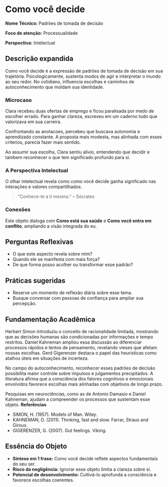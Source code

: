# Como você decide

**Nome Técnico:** Padrões de tomada de decisão

**Foco de atenção:** Processualidade

**Perspectiva:** Intelectual

## Descrição expandida
Como você decide é a expressão de padrões de tomada de decisão em sua trajetória.
Psicologicamente, sustenta modos de agir e interpretar o mundo ao seu redor.
No cotidiano, influencia escolhas e caminhos de autoconhecimento que moldam sua identidade.
### Microcaso
Clara recebeu duas ofertas de emprego e ficou paralisada por medo de escolher errado. Para ganhar clareza, escreveu em um caderno tudo que valorizava em sua carreira.

Confrontando as anotacoes, percebeu que buscava autonomia e aprendizado constante. A proposta mais modesta, mas alinhada com esses criterios, parecia fazer mais sentido.

Ao assumir sua escolha, Clara sentiu alivio, entendendo que decidir e tambem reconhecer o que tem significado profundo para si.

### A Perspectiva Intelectual
O olhar intelectual revela como como você decide ganha significado nas interações e valores compartilhados.
> "Conhece-te a ti mesmo." – Sócrates
### Conexões
Este objeto dialoga com **Como está sua saúde** e **Como você entra em conflito**, ampliando a visão integrada do eu.

## Perguntas Reflexivas
- O que este aspecto revela sobre mim?
- Quando ele se manifesta com mais força?
- De que forma posso acolher ou transformar esse padrão?

## Práticas sugeridas
- Reserve um momento de reflexão diária sobre esse tema.
- Busque conversar com pessoas de confiança para ampliar sua percepção.

## Fundamentação Acadêmica

Herbert Simon introduziu o conceito de racionalidade limitada, mostrando que as decisões humanas são condicionadas por informações e tempo restritos. Daniel Kahneman ampliou essa discussão ao diferenciar processos rápidos e lentos de pensamento, revelando vieses que afetam nossas escolhas. Gerd Gigerenzer destaca o papel das heurísticas como atalhos úteis em situações de incerteza.

No campo do autoconhecimento, reconhecer esses padrões de decisão possibilita maior controle sobre impulsos e julgamentos precipitados. A literatura afirma que a consciência dos fatores cognitivos e emocionais envolvidos favorece escolhas mais alinhadas com objetivos de longo prazo.

Pesquisas em neurociências, como as de Antonio Damasio e Daniel Kahneman, ajudam a compreender os processos que sustentam esse objeto.
**Referências**
- SIMON, H. (1957). Models of Man. Wiley.
- KAHNEMAN, D. (2011). Thinking, fast and slow. Farrar, Straus and Giroux.
- GIGERENZER, G. (2007). Gut feelings. Viking.

## Essência do Objeto
- **Síntese em 1 frase:** Como você decide reflete aspectos fundamentais do seu ser.
- **Risco da negligência:** Ignorar esse objeto limita a clareza sobre si.
- **Potencial de desenvolvimento:** Cultivá-lo aprofunda a consciência e favorece escolhas coerentes.
